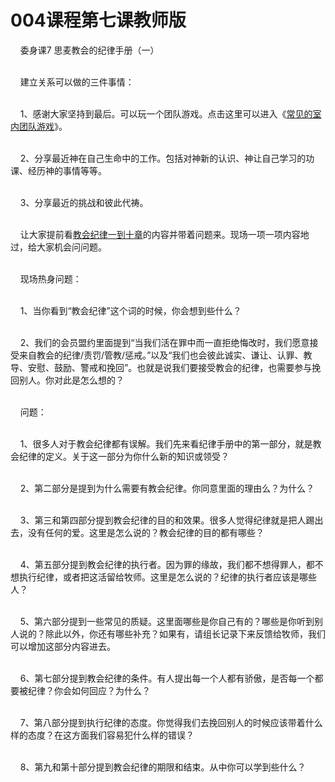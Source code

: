 # 004课程第七课教师版



<p>&nbsp; &nbsp; 委身课7 思麦教会的纪律手册（一）</p>

<p><br />
&nbsp; &nbsp; 建立关系可以做的三件事情：</p>

<p><br />
&nbsp; &nbsp; 1、感谢大家坚持到最后。可以玩一个团队游戏。点击这里可以进入《<a href="/node/12863">常见的室内团队游戏</a>》。</p>

<p><br />
&nbsp; &nbsp; 2、分享最近神在自己生命中的工作。包括对神新的认识、神让自己学习的功课、经历神的事情等等。</p>

<p><br />
&nbsp; &nbsp; 3、分享最近的挑战和彼此代祷。</p>

<p><br />
&nbsp; &nbsp; 让大家提前看<a href="/node/12550">教会纪律一到十章</a>的内容并带着问题来。现场一项一项内容地过，给大家机会问问题。</p>

<p><br />
&nbsp; &nbsp; 现场热身问题：</p>

<p><br />
&nbsp; &nbsp; 1、当你看到“教会纪律”这个词的时候，你会想到些什么？</p>

<p><br />
&nbsp; &nbsp; 2、我们的会员盟约里面提到“当我们活在罪中而一直拒绝悔改时，我们愿意接受来自教会的纪律/责罚/管教/惩戒。”以及“我们也会彼此诚实、谦让、认罪、教导、安慰、鼓励、警戒和挽回”。也就是说我们要接受教会的纪律，也需要参与挽回别人。你对此是怎么想的？</p>

<p><br />
&nbsp; &nbsp; 问题：</p>

<p><br />
&nbsp; &nbsp; 1、很多人对于教会纪律都有误解。我们先来看纪律手册中的第一部分，就是教会纪律的定义。关于这一部分为你什么新的知识或领受？</p>

<p><br />
&nbsp; &nbsp; 2、第二部分是提到为什么需要有教会纪律。你同意里面的理由么？为什么？</p>

<p><br />
&nbsp; &nbsp; 3、第三和第四部分提到教会纪律的目的和效果。很多人觉得纪律就是把人踢出去，没有任何的爱。这里是怎么说的？教会纪律的目的都有哪些？</p>

<p><br />
&nbsp; &nbsp; 4、第五部分提到教会纪律的执行者。因为罪的缘故，我们都不想得罪人，都不想执行纪律，或者把这活留给牧师。这里是怎么说的？纪律的执行者应该是哪些人？</p>

<p><br />
&nbsp; &nbsp; 5、第六部分提到一些常见的质疑。这里面哪些是你自己有的？哪些是你听到别人说的？除此以外，你还有哪些补充？如果有，请组长记录下来反馈给牧师，我们可以增加这部分内容进去。</p>

<p><br />
&nbsp; &nbsp; 6、第七部分提到教会纪律的条件。有人提出每一个人都有骄傲，是否每一个都要被纪律？你会如何回应？为什么？</p>

<p><br />
&nbsp; &nbsp; 7、第八部分提到执行纪律的态度。你觉得我们去挽回别人的时候应该带着什么样的态度？在这方面我们容易犯什么样的错误？</p>

<p><br />
&nbsp; &nbsp; 8、第九和第十部分提到教会纪律的期限和结束。从中你可以学到些什么？</p>

<p>&nbsp;</p>

<p>&nbsp;</p>

<p>&nbsp;</p>